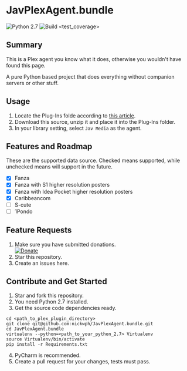 # JavPlexAgent.bundle

![Python 2.7](https://img.shields.io/badge/python-2.7-3776AB.svg?logo=python&logoColor=white)
![Build](https://github.com/nickwph/JavPlexAgent.bundle/workflows/build/badge.svg)
<test_coverage>

## Summary

This is a Plex agent you know what it does, otherwise you wouldn't have found this page.

A pure Python based project that does everything without companion servers or other stuff. 

## Usage

1. Locate the Plug-Ins folde according to [this article](https://support.plex.tv/articles/201106098-how-do-i-find-the-plug-ins-folder/).
2. Download this source, unzip it and place it into the Plug-Ins folder.
3. In your library setting, select `Jav Media` as the agent.

## Features and Roadmap

These are the supported data source. Checked means supported, while unchecked means will support in the future.

- [x] Fanza
- [x] Fanza with S1 higher resolution posters 
- [x] Fanza with Idea Pocket higher resolution posters 
- [x] Caribbeancom
- [ ] S-cute
- [ ] 1Pondo

## Feature Requests

1. Make sure you have submitted donations.  
[![Donate](https://www.paypalobjects.com/en_US/i/btn/btn_donateCC_LG.gif)](https://www.paypal.com/cgi-bin/webscr?cmd=_s-xclick&hosted_button_id=UKKJEAK6TGKGE&source=url)
2. Star this repository.
3. Create an issues here.

## Contribute and Get Started

1. Star and fork this repository.
2. You need Python 2.7 installed.
3. Get the source code dependencies ready.
```shell script
cd <path_to_plex_plugin_directory>
git clone git@github.com:nickwph/JavPlexAgent.bundle.git
cd JavPlexAgent.bundle
virtualenv --python=<path_to_your_python_2.7> Virtualenv
source Virtualenv/bin/activate
pip install -r Requirements.txt
```
4. PyCharm is recommended.
5. Create a pull request for your changes, tests must pass.

